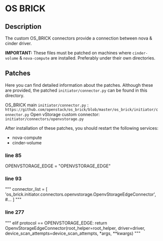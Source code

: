 # OS BRICK

## Description

The custom OS_BRICK connectors provide a connection between nova & cinder driver.

**IMPORTANT:** These files must be patched on machines where `cinder-volume` & `nova-compute` are installed. Preferably under their own directories.

## Patches

Here you can find detailed information about the patches. Although these are provided, 
the patched `initiator/connector.py` can be found in this directory.

OS_BRICK main `initiator/connector.py` : `https://github.com/openstack/os_brick/blob/master/os_brick/initiator/connector.py`
Open vStorage custom connector: `initiator/connectors/openvstorage.py`

After installation of these patches, you should restart the following services: 
* nova-compute
* cinder-volume

### line 85
OPENVSTORAGE_EDGE = "OPENVSTORAGE_EDGE"

### line 93
"""
connector_list = [
        'os_brick.initiator.connectors.openvstorage.OpenvStorageEdgeConnector',
        #...
        ]
"""

### line 277
"""
        elif protocol == OPENVSTORAGE_EDGE:
            return OpenvStorageEdgeConnector(root_helper=root_helper,
                                             driver=driver,
                                             device_scan_attempts=device_scan_attempts,
                                             *args, **kwargs)
"""
